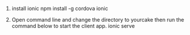 1. install ionic 
   npm install -g cordova ionic

2. Open command line and change the directory to yourcake then run the command below to start the client app.
   ionic serve
